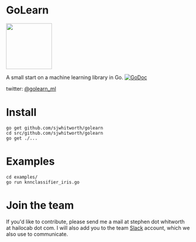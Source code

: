 GoLearn
=======

<img src="http://talks.golang.org/2013/advconc/gopherhat.jpg" width=125>

A small start on a machine learning library in Go.
[![GoDoc](https://godoc.org/github.com/sjwhitworth/golearn?status.png)](https://godoc.org/github.com/sjwhitworth/golearn)

twitter: [@golearn_ml](http://www.twitter.com/golearn_ml)

Install
=======

```
go get github.com/sjwhitworth/golearn
cd src/github.com/sjwhitworth/golearn
go get ./...
```

Examples
=======

```
cd examples/
go run knnclassifier_iris.go
```

Join the team
=============

If you'd like to contribute, please send me a mail at stephen dot whitworth at hailocab dot com. I will also add you to the team [Slack](https://slack.com) account, which we also use to communicate.
